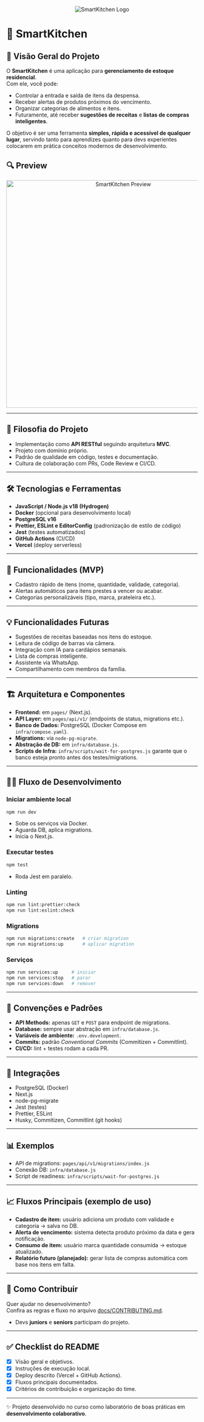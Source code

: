 <p align="center">
  <img src="./public/logo_square.webp" alt="SmartKitchen Logo" width="auto"/>
</p>

# 🍳 SmartKitchen

## 📖 Visão Geral do Projeto

O **SmartKitchen** é uma aplicação para **gerenciamento de estoque residencial**.  
Com ele, você pode:

-   Controlar a entrada e saída de itens da despensa.
-   Receber alertas de produtos próximos do vencimento.
-   Organizar categorias de alimentos e itens.
-   Futuramente, até receber **sugestões de receitas** e **listas de compras inteligentes**.

O objetivo é ser uma ferramenta **simples, rápida e acessível de qualquer lugar**, servindo tanto para aprendizes quanto para devs experientes colocarem em prática conceitos modernos de desenvolvimento.

## 🔍 Preview

<p align="center">
  <img src="./public/preview.webp" alt="SmartKitchen Preview" width="600"/>
</p>

---

## 🧭 Filosofia do Projeto

-   Implementação como **API RESTful** seguindo arquitetura **MVC**.
-   Projeto com domínio próprio.
-   Padrão de qualidade em código, testes e documentação.
-   Cultura de colaboração com PRs, Code Review e CI/CD.

---

## 🛠️ Tecnologias e Ferramentas

-   **JavaScript / Node.js v18 (Hydrogen)**
-   **Docker** (opcional para desenvolvimento local)
-   **PostgreSQL v16**
-   **Prettier, ESLint e EditorConfig** (padronização de estilo de código)
-   **Jest** (testes automatizados)
-   **GitHub Actions** (CI/CD)
-   **Vercel** (deploy serverless)

---

## 🚀 Funcionalidades (MVP)

-   Cadastro rápido de itens (nome, quantidade, validade, categoria).
-   Alertas automáticos para itens prestes a vencer ou acabar.
-   Categorias personalizáveis (tipo, marca, prateleira etc.).

---

## 💡 Funcionalidades Futuras

-   Sugestões de receitas baseadas nos itens do estoque.
-   Leitura de código de barras via câmera.
-   Integração com IA para cardápios semanais.
-   Lista de compras inteligente.
-   Assistente via WhatsApp.
-   Compartilhamento com membros da família.

---

## 🏗️ Arquitetura e Componentes

-   **Frontend:** em `pages/` (Next.js).
-   **API Layer:** em `pages/api/v1/` (endpoints de status, migrations etc.).
-   **Banco de Dados:** PostgreSQL (Docker Compose em `infra/compose.yaml`).
-   **Migrations:** via `node-pg-migrate`.
-   **Abstração de DB:** em `infra/database.js`.
-   **Scripts de Infra:** `infra/scripts/wait-for-postgres.js` garante que o banco esteja pronto antes dos testes/migrations.

---

## 👨‍💻 Fluxo de Desenvolvimento

### Iniciar ambiente local

```bash
npm run dev
```

-   Sobe os serviços via Docker.
-   Aguarda DB, aplica migrations.
-   Inicia o Next.js.

### Executar testes

```bash
npm test
```

-   Roda Jest em paralelo.

### Linting

```bash
npm run lint:prettier:check
npm run lint:eslint:check
```

### Migrations

```bash
npm run migrations:create   # criar migration
npm run migrations:up       # aplicar migration
```

### Serviços

```bash
npm run services:up     # iniciar
npm run services:stop   # parar
npm run services:down   # remover
```

---

## 📐 Convenções e Padrões

-   **API Methods:** apenas `GET` e `POST` para endpoint de migrations.
-   **Database:** sempre usar abstração em `infra/database.js`.
-   **Variáveis de ambiente:** `.env.development`.
-   **Commits:** padrão _Conventional Commits_ (Commitizen + Commitlint).
-   **CI/CD:** lint + testes rodam a cada PR.

---

## 🔗 Integrações

-   PostgreSQL (Docker)
-   Next.js
-   node-pg-migrate
-   Jest (testes)
-   Prettier, ESLint
-   Husky, Commitizen, Commitlint (git hooks)

---

## 📊 Exemplos

-   API de migrations: `pages/api/v1/migrations/index.js`
-   Conexão DB: `infra/database.js`
-   Script de readiness: `infra/scripts/wait-for-postgres.js`

---

## 📈 Fluxos Principais (exemplo de uso)

-   **Cadastro de item:** usuário adiciona um produto com validade e categoria → salva no DB.
-   **Alerta de vencimento:** sistema detecta produto próximo da data e gera notificação.
-   **Consumo de item:** usuário marca quantidade consumida → estoque atualizado.
-   **Relatório futuro (planejado):** gerar lista de compras automática com base nos itens em falta.

---

## 🤝 Como Contribuir

Quer ajudar no desenvolvimento?  
Confira as regras e fluxo no arquivo [docs/CONTRIBUTING.md](./docs/CONTRIBUTING.md).

-   Devs **juniors** e **seniors** participam do projeto.

---

## ✅ Checklist do README

-   [x] Visão geral e objetivos.
-   [x] Instruções de execução local.
-   [x] Deploy descrito (Vercel + GitHub Actions).
-   [x] Fluxos principais documentados.
-   [x] Critérios de contribuição e organização do time.

---

✨ Projeto desenvolvido no curso como laboratório de boas práticas em **desenvolvimento colaborativo**.
